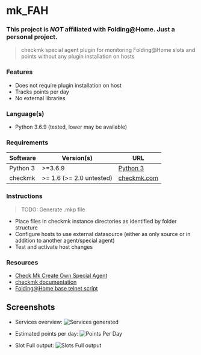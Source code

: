 # mk_FAH
### This project is _NOT_ affiliated with Folding@Home. Just a personal project.
> checkmk special agent plugin for monitoring Folding@Home slots and points without any plugin installation on hosts

### Features

- Does not require plugin installation on host
- Tracks points per day
- No external libraries

### Language(s)

- Python 3.6.9 (tested, lower may be available)

### Requirements

| Software | Version(s) | URL|
| -|-|-|
| Python 3| >=3.6.9 | [Python 3](https://www.python.org/downloads/) |
| checkmk | >= 1.6 (>= 2.0 untested) | [checkmk.com](https://checkmk.com/) |


### Instructions
> TODO: Generate .mkp file

- Place files in checkmk instance directories as identified by folder structure
- Configure hosts to use external datasource (either as only source or in addition to another agent/special agent)
- Test and activate host changes

### Resources

- [Check Mk Create Own Special Agent](https://digaround.cloud/check-mk-create-own-special-agent/)
- [checkmk documentation](https://docs.checkmk.com/latest/en/)
- [Folding@Home base telnet script](https://forums.anandtech.com/threads/folding-home-fahclient-config-control-manual-page.2574018/#post-40108202)

## Screenshots

- Services overview:
![Services generated](https://i.imgur.com/hH2IZRk.png)

- Estimated points per day:
![Points Per Day](https://i.imgur.com/P9biJKx.png)

- Slot Full output:
![Slots Full output](https://i.imgur.com/lw6ZIyO.png)